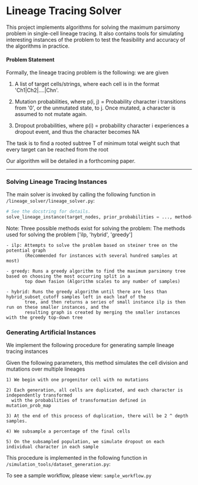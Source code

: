 # Lineage Tracing Solver

This project implements algorithms for solving the maximum parsimony problem in single-cell lineage tracing. It also contains tools for simulating interesting instances of the problem to test the feasibility and accuracy of the algorithms in practice.


#### Problem Statement

Formally, the lineage tracing problem is the following: we are given

1. A list of target cells/strings, where each cell is in the format 'Ch1|Ch2|....|Chn'.

2. Mutation probabilities, where p(i, j) = Probability character i transitions from '0', or the unmutated state, to j. Once mutated, a character is assumed to not mutate again.

3. Dropout probabilities, where p(i) = probability character i experiences a dropout event, and thus the character becomes NA

The task is to find a rooted subtree T of minimum total weight such that every target can be reached from the root

Our algorithm will be detailed in a forthcoming paper.


---
### Solving Lineage Tracing Instances



The main solver is invoked by calling the following function in `/lineage_solver/lineage_solver.py`:

```python
# See the docstring for details.
solve_lineage_instance(target_nodes, prior_probabilities = ..., method=...)
```
Note:
Three possible methods exist for solving the problem:
The methods used for solving the problem ['ilp, 'hybrid', 'greedy']

    - ilp: Attempts to solve the problem based on steiner tree on the potential graph
           (Recommended for instances with several hundred samples at most)

    - greedy: Runs a greedy algorithm to find the maximum parsimony tree based on choosing the most occurring split in a
           top down fasion (Algorithm scales to any number of samples)

    - hybrid: Runs the greedy algorithm until there are less than hybrid_subset_cutoff samples left in each leaf of the
           tree, and then returns a series of small instance ilp is then run on these smaller instances, and the
           resulting graph is created by merging the smaller instances with the greedy top-down tree


### Generating Artificial Instances

We implement the following procedure for generating sample lineage tracing instances

Given the following parameters, this method simulates the cell division and mutations over multiple lineages

    1) We begin with one progenitor cell with no mutations

    2) Each generation, all cells are duplicated, and each character is independently transformed
      with the probabilities of transformation defined in mutation_prob_map

    3) At the end of this process of duplication, there will be 2 ^ depth samples.

    4) We subsample a percentage of the final cells

    5) On the subsampled population, we simulate dropout on each individual character in each sample

This procedure is implemented in the following function in `/simulation_tools/dataset_generation.py`:

To see a sample workflow, please view:
`sample_workflow.py`
